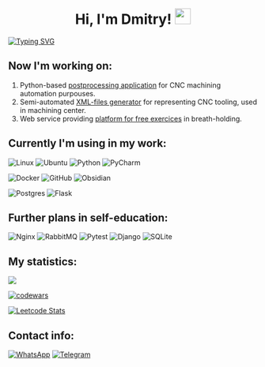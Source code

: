 <h1 align="center">
<!--   Hi there, I'm <a href="https://daniilshat.ru/" target="_blank">Daniil</a>  -->
  Hi, I'm Dmitry!
  
  <img src="https://github.com/blackcater/blackcater/raw/main/images/Hi.gif" height="32"/>
</h1>

<!---Пример кода-->
[![Typing SVG](https://readme-typing-svg.herokuapp.com?color=%2336BCF7&lines=Python+backend+developer+from+Russia)](https://git.io/typing-svg)

## Now I'm working on:
1. Python-based [postprocessing application](https://github.com/DmitryIsarenko/py_post) for CNC machining automation purpouses.
2. Semi-automated [XML-files generator](https://github.com/DmitryIsarenko/tool_base_for_PTC_Creo) for representing CNC tooling, used in machining center.
3. Web service providing [platform for free exercices](https://github.com/DmitryIsarenko/diving-timer-web) in breath-holding.


## Currently I'm using in my work:
![Linux](https://img.shields.io/badge/Linux-FCC624?style=for-the-badge&logo=linux&logoColor=black)
![Ubuntu](https://img.shields.io/badge/Ubuntu-E95420?style=for-the-badge&logo=ubuntu&logoColor=white)
![Python](https://img.shields.io/badge/python-3670A0?style=for-the-badge&logo=python&logoColor=ffdd54)
![PyCharm](https://img.shields.io/badge/pycharm-143?style=for-the-badge&logo=pycharm&logoColor=black&color=black&labelColor=green)

![Docker](https://img.shields.io/badge/docker-%230db7ed.svg?style=for-the-badge&logo=docker&logoColor=white)
![GitHub](https://img.shields.io/badge/github-%23121011.svg?style=for-the-badge&logo=github&logoColor=white)
![Obsidian](https://img.shields.io/badge/Obsidian-%23483699.svg?style=for-the-badge&logo=obsidian&logoColor=white)

![Postgres](https://img.shields.io/badge/postgres-%23316192.svg?style=for-the-badge&logo=postgresql&logoColor=white)
![Flask](https://img.shields.io/badge/flask-%23000.svg?style=for-the-badge&logo=flask&logoColor=white)


## Further plans in self-education:
![Nginx](https://img.shields.io/badge/nginx-%23009639.svg?style=for-the-badge&logo=nginx&logoColor=white)
![RabbitMQ](https://img.shields.io/badge/Rabbitmq-FF6600?style=for-the-badge&logo=rabbitmq&logoColor=white)
![Pytest](https://img.shields.io/badge/pytest-%23ffffff.svg?style=for-the-badge&logo=pytest&logoColor=2f9fe3)
![Django](https://img.shields.io/badge/django-%23092E20.svg?style=for-the-badge&logo=django&logoColor=white)
![SQLite](https://img.shields.io/badge/sqlite-%2307405e.svg?style=for-the-badge&logo=sqlite&logoColor=white)


## My statistics:
<!-- ![](http://github-profile-summary-cards.vercel.app/api/cards/most-commit-language?username=DmitryIsarenko&theme=default)
![](http://github-profile-summary-cards.vercel.app/api/cards/repos-per-language?username=DmitryIsarenko&theme=default)
![](http://github-profile-summary-cards.vercel.app/api/cards/stats?username=DmitryIsarenko&theme=default)
-->
![](https://github-profile-summary-cards.vercel.app/api/cards/repos-per-language?username=DmitryIsarenko&theme=solarized_dark)

[![codewars](https://www.codewars.com/users/DmitryIsarenko/badges/large)](https://www.codewars.com/users/DmitryIsarenko) 

[![Leetcode Stats](https://leetcard.jacoblin.cool/DmitryIsarenko)](https://leetcode.com/u/DmitryIsarenko/)


## Contact info:
[![WhatsApp](https://img.shields.io/badge/WhatsApp-25D366?style=for-the-badge&logo=whatsapp&logoColor=white)](https://wa.me/qr/7BCW3MZRY4BSE1)
[![Telegram](https://img.shields.io/badge/Telegram-2CA5E0?style=for-the-badge&logo=telegram&logoColor=white)](https://t.me/IsarenkoDmitry_CNC)

<!--
**DmitryIsarenko/DmitryIsarenko** is a ✨ _special_ ✨ repository because its `README.md` (this file) appears on your GitHub profile.

Here are some ideas to get you started:

- 🔭 I’m currently working on ...
- 🌱 I’m currently learning ...
- 👯 I’m looking to collaborate on ...
- 🤔 I’m looking for help with ...
- 💬 Ask me about ...
- 📫 How to reach me: ...
- 😄 Pronouns: ...
- ⚡ Fun fact: ...
-->
